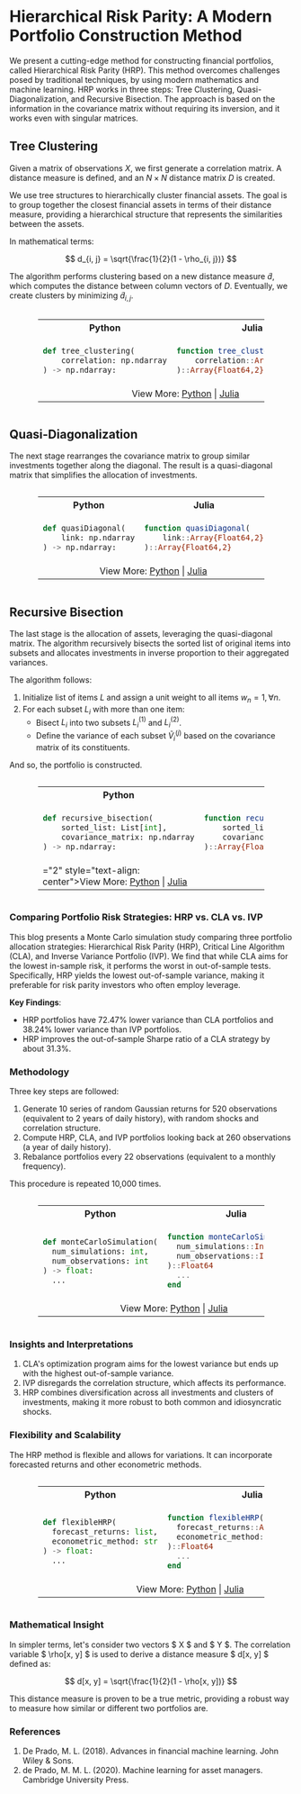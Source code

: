# Hierarchical Risk Parity: A Modern Portfolio Construction Method 

We present a cutting-edge method for constructing financial portfolios, called Hierarchical Risk Parity (HRP). This method overcomes challenges posed by traditional techniques, by using modern mathematics and machine learning. HRP works in three steps: Tree Clustering, Quasi-Diagonalization, and Recursive Bisection. The approach is based on the information in the covariance matrix without requiring its inversion, and it works even with singular matrices.

## Tree Clustering

Given a matrix of observations $X$, we first generate a correlation matrix. A distance measure is defined, and an $N \times N$ distance matrix $D$ is created.

We use tree structures to hierarchically cluster financial assets. The goal is to group together the closest financial assets in terms of their distance measure, providing a hierarchical structure that represents the similarities between the assets.

In mathematical terms:

$$
d_{i, j} = \sqrt{\frac{1}{2}(1 - \rho_{i, j})}
$$

The algorithm performs clustering based on a new distance measure $\tilde{d}$, which computes the distance between column vectors of $D$. Eventually, we create clusters by minimizing $\tilde{d}_{i, j}$.

<div style="display: flex; justify-content: center;"><table style="width:80%"><tr><th style="width:50%; text-align: center">Python</th><th style="width:50%; text-align: center">Julia</th></tr><tr><td style="border: 1px solid transparent">

```python
def tree_clustering(
    correlation: np.ndarray
) -> np.ndarray:
```
</td><td style="border: 1px solid transparent">

```julia
function tree_clustering(
    correlation::Array{Float64,2}
)::Array{Float64,2}
```
</td></tr><tr><td colspan="2" style="text-align: center">View More: <a href="https://www.github.com/risklabai/RiskLabAI.py">Python</a> | <a href="https://www.github.com/risklabai/RiskLabAI.jl">Julia</a></td></tr></table></div>

## Quasi-Diagonalization

The next stage rearranges the covariance matrix to group similar investments together along the diagonal. The result is a quasi-diagonal matrix that simplifies the allocation of investments.

<div style="display: flex; justify-content: center;"><table style="width:80%"><tr><th style="width:50%; text-align: center">Python</th><th style="width:50%; text-align: center">Julia</th></tr><tr><td style="border: 1px solid transparent">

```python
def quasiDiagonal(
    link: np.ndarray
) -> np.ndarray:
```
</td><td style="border: 1px solid transparent">

```julia
function quasiDiagonal(
    link::Array{Float64,2}
)::Array{Float64,2}
```
</td></tr><tr><td colspan="2" style="text-align: center">View More: <a href="https://www.github.com/risklabai/RiskLabAI.py">Python</a> | <a href="https://www.github.com/risklabai/RiskLabAI.jl">Julia</a></td></tr></table></div>

## Recursive Bisection

The last stage is the allocation of assets, leveraging the quasi-diagonal matrix. The algorithm recursively bisects the sorted list of original items into subsets and allocates investments in inverse proportion to their aggregated variances.

The algorithm follows:

1. Initialize list of items $L$ and assign a unit weight to all items $w_n=1, \forall n$.
2. For each subset $L_i$ with more than one item:
    - Bisect $L_i$ into two subsets $L_i^{(1)}$ and $L_i^{(2)}$.
    - Define the variance of each subset $\tilde{V}_{i}^{(j)}$ based on the covariance matrix of its constituents.

And so, the portfolio is constructed.

<div style="display: flex; justify-content: center;"><table style="width:80%"><tr><th style="width:50%; text-align: center">Python</th><th style="width:50%; text-align: center">Julia</th></tr><tr><td style="border: 1px solid transparent">

```python
def recursive_bisection(
    sorted_list: List[int],
    covariance_matrix: np.ndarray
) -> np.ndarray:
```
</td><td style="border: 1px solid transparent">

```julia
function recursive_bisection(
    sorted_list::Array{Int,1},
    covariance_matrix::Array{Float64,2}
)::Array{Float64,1}
```
</td></tr><tr><td colspan

="2" style="text-align: center">View More: <a href="https://www.github.com/risklabai/RiskLabAI.py">Python</a> | <a href="https://www.github.com/risklabai/RiskLabAI.jl">Julia</a></td></tr></table></div>

### Comparing Portfolio Risk Strategies: HRP vs. CLA vs. IVP

This blog presents a Monte Carlo simulation study comparing three portfolio allocation strategies: Hierarchical Risk Parity (HRP), Critical Line Algorithm (CLA), and Inverse Variance Portfolio (IVP). We find that while CLA aims for the lowest in-sample risk, it performs the worst in out-of-sample tests. Specifically, HRP yields the lowest out-of-sample variance, making it preferable for risk parity investors who often employ leverage.

**Key Findings**:
- HRP portfolios have 72.47% lower variance than CLA portfolios and 38.24% lower variance than IVP portfolios.
- HRP improves the out-of-sample Sharpe ratio of a CLA strategy by about 31.3%.

### Methodology

Three key steps are followed:
1. Generate 10 series of random Gaussian returns for 520 observations (equivalent to 2 years of daily history), with random shocks and correlation structure.
2. Compute HRP, CLA, and IVP portfolios looking back at 260 observations (a year of daily history).
3. Rebalance portfolios every 22 observations (equivalent to a monthly frequency).

This procedure is repeated 10,000 times.

<div style="display: flex; justify-content: center;"><table style="width:80%"><tr><th style="width:50%; text-align: center">Python</th><th style="width:50%; text-align: center">Julia</th></tr><tr><td style="border: 1px solid transparent">

```python
def monteCarloSimulation(
  num_simulations: int,
  num_observations: int
) -> float:
  ...
```
</td><td style="border: 1px solid transparent">

```julia
function monteCarloSimulation(
  num_simulations::Int,
  num_observations::Int
)::Float64
  ...
end
```
</td></tr><tr><td colspan="2" style="text-align: center">View More: <a href="https://www.github.com/risklabai/RiskLabAI.py">Python</a> | <a href="https://www.github.com/risklabai/RiskLabAI.jl">Julia</a></td></tr></table></div>

### Insights and Interpretations

1. CLA's optimization program aims for the lowest variance but ends up with the highest out-of-sample variance.
2. IVP disregards the correlation structure, which affects its performance.
3. HRP combines diversification across all investments and clusters of investments, making it more robust to both common and idiosyncratic shocks.

### Flexibility and Scalability

The HRP method is flexible and allows for variations. It can incorporate forecasted returns and other econometric methods.

<div style="display: flex; justify-content: center;"><table style="width:80%"><tr><th style="width:50%; text-align: center">Python</th><th style="width:50%; text-align: center">Julia</th></tr><tr><td style="border: 1px solid transparent">

```python
def flexibleHRP(
  forecast_returns: list,
  econometric_method: str
) -> float:
  ...
```
</td><td style="border: 1px solid transparent">

```julia
function flexibleHRP(
  forecast_returns::Array{Float64,1},
  econometric_method::String
)::Float64
  ...
end
```
</td></tr><tr><td colspan="2" style="text-align: center">View More: <a href="https://www.github.com/risklabai/RiskLabAI.py">Python</a> | <a href="https://www.github.com/risklabai/RiskLabAI.jl">Julia</a></td></tr></table></div>

### Mathematical Insight

In simpler terms, let's consider two vectors $ X $ and $ Y $. The correlation variable $ \rho[x, y] $ is used to derive a distance measure $ d[x, y] $ defined as:

$$
d[x, y] = \sqrt{\frac{1}{2}(1 - \rho[x, y])}
$$

This distance measure is proven to be a true metric, providing a robust way to measure how similar or different two portfolios are.

### References

1. De Prado, M. L. (2018). Advances in financial machine learning. John Wiley & Sons.
2. de Prado, M. M. L. (2020). Machine learning for asset managers. Cambridge University Press.
